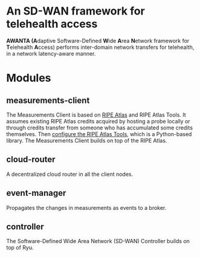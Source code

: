 # An SD-WAN framework for telehealth access

**AWANTA (A**daptive Software-Defined **W**ide **A**rea **N**etwork framework for **T**elehealth **A**ccess) performs inter-domain network transfers for telehealth, in a network latency-aware manner.


# Modules

## measurements-client

The Measurements Client is based on [RIPE Atlas](https://atlas.ripe.net/) and RIPE Atlas Tools. It assumes existing RIPE Atlas credits acquired by hosting a probe locally or through credits transfer from someone who has accumulated some credits themselves. Then [configure the RIPE Atlas Tools](https://ripe-atlas-tools.readthedocs.io/en/latest/use.html#configuration), which is a Python-based library. The Measurements Client builds on top of the RIPE Atlas. 

## cloud-router

A decentralized cloud router in all the client nodes.

## event-manager

Propagates the changes in measurements as events to a broker.

## controller

The Software-Defined Wide Area Network (SD-WAN) Controller builds on top of Ryu.
